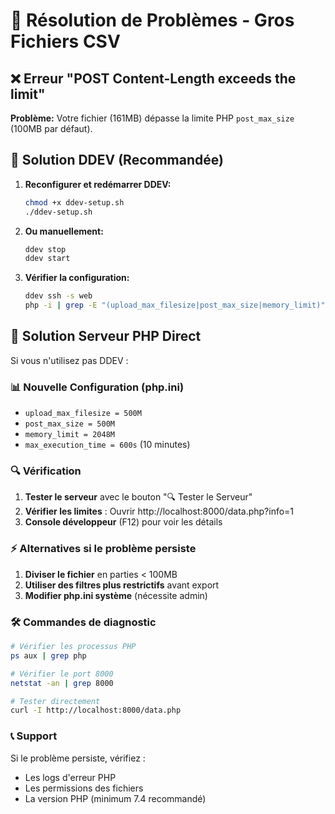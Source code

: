 # 🔧 Résolution de Problèmes - Gros Fichiers CSV

## ❌ Erreur "POST Content-Length exceeds the limit"

**Problème:** Votre fichier (161MB) dépasse la limite PHP `post_max_size` (100MB par défaut).

## 🚀 Solution DDEV (Recommandée)

1. **Reconfigurer et redémarrer DDEV:**
   ```bash
   chmod +x ddev-setup.sh
   ./ddev-setup.sh
   ```

2. **Ou manuellement:**
   ```bash
   ddev stop
   ddev start
   ```

3. **Vérifier la configuration:**
   ```bash
   ddev ssh -s web
   php -i | grep -E "(upload_max_filesize|post_max_size|memory_limit)"
   ```

## 🔧 Solution Serveur PHP Direct

Si vous n'utilisez pas DDEV :

### 📊 Nouvelle Configuration (php.ini)

- `upload_max_filesize = 500M`
- `post_max_size = 500M` 
- `memory_limit = 2048M`
- `max_execution_time = 600s` (10 minutes)

### 🔍 Vérification

1. **Tester le serveur** avec le bouton "🔍 Tester le Serveur"
2. **Vérifier les limites** : Ouvrir http://localhost:8000/data.php?info=1
3. **Console développeur** (F12) pour voir les détails

### ⚡ Alternatives si le problème persiste

1. **Diviser le fichier** en parties < 100MB
2. **Utiliser des filtres plus restrictifs** avant export
3. **Modifier php.ini système** (nécessite admin)

### 🛠️ Commandes de diagnostic

```bash
# Vérifier les processus PHP
ps aux | grep php

# Vérifier le port 8000
netstat -an | grep 8000

# Tester directement
curl -I http://localhost:8000/data.php
```

### 📞 Support

Si le problème persiste, vérifiez :
- Les logs d'erreur PHP
- Les permissions des fichiers
- La version PHP (minimum 7.4 recommandé)